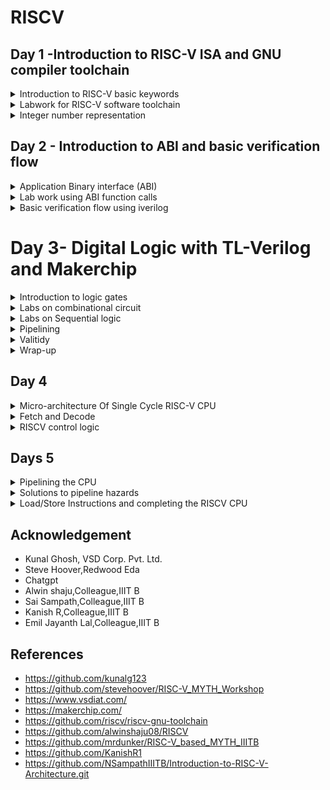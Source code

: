 # RISCV

## Day 1 -Introduction to RISC-V ISA and GNU compiler toolchain

<details>
<summary>
Introduction to RISC-V basic keywords
</summary>


**Introduction:**

The "RISC" in RISC-V stands for Reduced Instruction Set Computer.It's designed to be simple, modular, and extensible, allowing for flexibility in implementing various types of processors, from microcontrollers to high-performance CPUs.It should accommodate all implementation technologies: Field-Programmable Gate
Arrays (**FPGAs**), Application-Specific Integrated Circuits (**ASICs**), full-custom chips,
and even future device technologies.It should be safe so the base ISA cannot be changed.

Function:
  Lets say if a c program has to run on a particular hardware or an interior chip, we have to pass the code to the layout which has certain flow.Firstly the c program is compiled to Assembly language(RISCV - set of instructions consisting hexadecimal numbers).This assembly language is converted into Machine language which is binary language program.
  The interface between RISCV and hardware is Hardware Description language.RTL implements the specifications of RISC.

  The flow for the above description:

  ![Riscv4](https://github.com/IIITB-ARUL/RISCV/assets/140998631/5930956e-2820-4714-87b7-227a1c0bdd66)
![rtl sinipptet](https://github.com/IIITB-ARUL/RISCV/assets/140998631/c802a949-4b67-43b3-bd3f-7fec674410e1)


 The operating system also takes a particular application and convert it into respective assembly language and the convert it to the binary.  

The instructions in RISCV are,

  > Pseudo instructions,
  > Base integer instruction (RV64I, RV32I),
  > Multiply extension (RV64M),
  > Single and double floating point instruction (RV64F, RV64D),
  > Application binary instruction,
  > Memory allocation and stack pointer.


</details>
<details>
  <summary>
  Labwork for RISC-V software toolchain
  </summary>



**Installation of RISCV tools**

Steps to Install

```
sudo apt-get install libboost-regex-dev
```
Spike RISCV ISA Simulator

```
git clone https://github.com/riscv-software-src/riscv-isa-sim
cd riscv-isa-sim
apt-get install device-tree-compiler
mkdir build
cd build
../configure --prefix=$RISCV
make
[sudo] make install
```

RISC-V Proxy Kernel and Boot Loader

```
git clone https://github.com/riscv-software-src/riscv-pk
cd riscv-pk
mkdir build
cd build
../configure --prefix=$RISCV --host=riscv64-unknown-elf
make
sudo make install
 ```





**GNU Compiler Toolchain**


   



Lets start with compiling a c program of Summing 1 t0 n (sum1ton),

Code


```
   
#include <stdio.h>

int main () 
{
	int i,sum = 0, n = 5;
	for (i = 1; i <=n; ++i) 
 	{
		sum += i;
	}
	printf("The sum of the number from 1 to %d is %d\n", n,sum);
	return 0;
}
 ```


The command for RISCV compilation,

```
    riscv64-unknown-elf-gcc <compiler option -O1 ; -Ofast> <ABI specifier -lp64; -lp32; -ilp32> <architecture specifier -RV64 ; RV32> -o <object filename> <C      filename>
```





Here -01 gives 15 instructions set while -0fast gives us 12 instructions set.


More details on compiler options can be obtained here

To view assembly code use the below command,


```
    riscv64-unknown-elf-objdump -d <object filename>
```

To see the executed file in text file format,

 
To use SPIKE simualtor to run risc-v obj file use the below command,

```
 riscv64-unknown-elf-objdump -d <object filename> | less
```


After RISCV compilation  the assembly code is shown in below image,

![Assembly](https://github.com/IIITB-ARUL/RISCV/assets/140998631/54c061f5-ba2d-4882-906b-213cd019b05a)

**Spike simulation and debugging**

To execute the assembly code,

```
    spike pk <object filename>
```


    
To use SPIKE as debugger

```
    spike -d pk <object Filename> with degub command as until pc 0 <pc of your choice>
```


To make program counter run manually from a particular instruction 

```
 until pc 0 <address>
```
To look into the content of the register

```
reg 0 <register>
```

> press enter to run next instruction 

![spike](https://github.com/IIITB-ARUL/RISCV/assets/140998631/0d475ebe-e00c-454e-be0a-b2a3c56fa3f4)


We can clearly see the content of register is changed after the execution of the instruction associated with that register.
  
</details>




<details>
	<summary>
		Integer number representation 
	</summary>
This section suummarizes the representation of integer number in the processor.Humans understands the decimal numbers where as computers understand binary numbers.The interface between the conversion has to be addressed.By undrstanding this we come to know how the data instruction is getting arranged in the memory.

![number representation ](https://github.com/IIITB-ARUL/RISCV/assets/140998631/449e414d-39f7-4c30-817e-ad00f33a391d)



**Unsigned integer**

Unsigned integers are a type of data representation used in computer programming to store whole numbers that are non-negative (i.e., greater than or equal to zero).

The largest value you can represent with a 64-bit unsigned integer is 2^64 - 1, which is equal to 18,446,744,073,709,551,615. This is because you have 64 bits, and when all bits are set to 1, you get the maximum possible value.


**Signed integer**
A signed integer is a data type used in computer programming to represent whole numbers that can include both positive and negative values. 

Sign Bit (Most Significant Bit, MSB): The leftmost bit.

 Magnitude Bits: The remaining 63 bits (from bit 1 to bit 63)

Minimum Value: The smallest representable value is -2^63, which is -9,223,372,036,854,775,808.

Maximum Value: The largest representable value is 2^63 - 1, which is 9,223,372,036,854,775,807.

**Lab on unsigned integer**

Code

```
#include <stdio.h>
#include <math.h>
int main() {
unsigned long long int max = (unsigned long long int) (pow(2,64) -1);
printf("highest number represented by unsigned long long int is %llu\n", max);
return 0;
}

```
![unsigned](https://github.com/IIITB-ARUL/RISCV/assets/140998631/f046a7ae-cda9-400c-8a58-657686c0ca4e)


**Lab on signed integer**

Code

```
#include <stdio.h>
#include <math.h>
int main()
{
    long long int max = (long long int)(pow(2,63)-1);        
    long long int min = (long long int)(pow(2,63) * -1);     
    printf("highest number represented by long long int is %lld\n",max);
    printf("lowest number represented by long long int is %lld\n",min);
    return 0;
}
```
![signed1](https://github.com/IIITB-ARUL/RISCV/assets/140998631/2a55257d-bb89-4171-a8b2-cdd3bfb62f52)

</details>




## Day 2 - Introduction to ABI and basic verification flow

<details>
	<summary>
		Application Binary interface (ABI)
	</summary>

An Application Binary Interface (ABI) is a set of conventions and rules that dictate how different software components interact at the binary level. The ABI defines how function calls are made, how parameters are passed to functions, and how return values are retrieved. This includes aspects such as the order in which parameters are passed, the use of registers and the stack, and how the stack is managed during function calls.It defines how user-level applications interact with the operating system through system calls and other APIs.When software developers create compilers, libraries, and system software, they need to adhere to the ABI to ensure that their code can work seamlessly with other components in the system.



![ABI levels2](https://github.com/IIITB-ARUL/RISCV/assets/140998631/c8b22c54-4c2a-424b-a9ed-2aac3b5ff7fd)

**Memory allocation for double words**

**Registers**

In computer architecture and assembly language programming, registers are small, fast storage locations within the CPU (Central Processing Unit) that are used to hold data that is being actively operated on. These registers are an integral part of the processor and play a crucial role in the execution of instructions and data manipulation

Lets assume XLEN is 64 bit as we are going to with RV64 throughout this course.There are two ways to load data in the registers one is directly and the othter is loaded from the memory.Memory are byte addressable.

![memory'](https://github.com/IIITB-ARUL/RISCV/assets/140998631/ce4d1849-73b4-41ef-8e28-1eb9fc7374f2)

In the above image the least significant byte is stored at the bottom of memory and the most significant byte is stored in the top.This structure of memory addressing is known as **Little endian memory addressing system**.The RISCV architecture follows this memory addressing system.

There is another memory addressing system **Big endian** which is the reverse of little endian.


**Load,Add And Store Instructions**



Now lets explore some instructions,

```
ld x8, 16(x23)
```

here ld means **load doubleword** which loads the data from the memory **(address: 16(offest or immediate)+ x23(content of source register)** into x8 **destination register**.

The 32 bit representation of the instruction

![instruction ](https://github.com/IIITB-ARUL/RISCV/assets/140998631/f8d9812d-e34d-4531-8045-92bdd6cd03b4)



```
add x8, x24,x8
```

here **add** means addition operation of operands **x24,x8 (source registers)** and stored into destination register **x8**.

The 32 bit representation of the instruction

![add](https://github.com/IIITB-ARUL/RISCV/assets/140998631/2db55c90-c9c4-4fea-a055-fbf660e61fdd)


```
sd x8, 8(x23)
```
here sd means **store doubleword** which stores back the **content of register x8**  into memory **(address: 8(offest or immediate)+ x23(content of source register)**

The 32 bit representation of the instruction


![sd](https://github.com/IIITB-ARUL/RISCV/assets/140998631/2e37b991-691a-452f-9793-fdcf4ad28322)





 Now these instructions operate on the integers so these are called **Base Integer Instructions-RV64I**.There are totally 47 base integer instructions out which we have seen only three.

 This RV64I is divided into three types:

 **I-type**: Instructions operate on destination registers and immediate.

 **R-type**: Instructions operate only on registers.
 
 **S-type**: Instructions operatae on immediate and source registers.

 

You can see from these images that 5 bits are used to represent registers.Because RISCV has only 32 registers(x0 to x31).Application Binary interface (ABI) system calls through these registers by some internal names assigned by RISCV which are listed below

![32reg](https://github.com/IIITB-ARUL/RISCV/assets/140998631/f80f3dcb-75d0-431a-a495-9c9c4463b6c9)


</details>
<details>
	<summary>
	 Lab work using ABI function calls
	</summary>


 In this lab we are going to modify the c prgram and make function call through c program to; assembly language program.i.e.,arguments are passed through registers and after execution the return value is retrieved through registers.


Lets take a simple Assembly language program of consecutive sum of 1 to 9 by using C function call,
 

 The **Algorithm** for the same is shown below

![algo](https://github.com/IIITB-ARUL/RISCV/assets/140998631/7c92cb78-c39e-4c9c-a225-cb93f55881d1)

C Code

```
#include <stdio.h>
extern int load(int x,int y);
int main()
 {
 	int result = 0;
	int count =9;
 	result = load(0x0,count+1);
 	printf("Sum of numbers from 1 to %d is %d\n",count,result);
 }
```
Assembly language Code 

```
.section .text
.global load
.type load, @function

load: 
     add   a4,a0,zero    //initialize sum register a4 with 0x0
     add   a2,a0,a1      //store count of 10 in reg a. reg a1 is loaded with 0xa(decimal 10) from main
     add   a3,a0,zero    //initialize intermediate sum reg a3 by 0x0

loop:
 add   a4,a3,a4     // Incremental addition
     addi  a3,a3,1      // Increment intermediate register by 1
     blt   a3,a2,loop   // If a3 is less than a2,branch to label <loop> 
     add   a0,a4,zero   // store final result to reg a0 so that it can be read by main pgm
     ret
```
The steps to simulate the above written code,


```
riscv64-unknown-elf-gcc -Ofast -mabi=lp64 -march=rv64i -o custom1_to9.o custom1_to_9.c load.S
spike pk custom1_to9.o
riscv64-unknown-elf-objdump -d custom1_to9.o | less
```
![compilation1](https://github.com/IIITB-ARUL/RISCV/assets/140998631/60b58aef-e9c1-4008-a5a4-3871b7823521)
![spike1to9](https://github.com/IIITB-ARUL/RISCV/assets/140998631/372c9fd2-2728-4a36-91e8-10dc4cd40d93)


 
</details>




<details>
	<summary>
		Basic verification flow using iverilog
	</summary>

**Lab To Run C-Program On RISC-V CPU**

![labtorun con riscv](https://github.com/IIITB-ARUL/RISCV/assets/140998631/51a1a542-98eb-49c8-8f62-eed00176b8b6)

 Demo lab for the above shown flow,

```
cd ~/riscv_workshop_collaterals/labs/
chmod 777 rv32im.sh # this command gives the permission 
./rv32im.sh
```

The rv32im.sh is the shell script which runs the following command to convert the c program into hex file bitstream and simulate and load the hex file into picorv.32 using iverilog

![rvsim](https://github.com/IIITB-ARUL/RISCV/assets/140998631/0aa4ab39-29b8-4413-a39d-c2806f7e8fb3)

After running the shell script,

![op](https://github.com/IIITB-ARUL/RISCV/assets/140998631/f5ce1eee-f460-4040-a929-dbeb053d478c)


firmware.hex:

![hex](https://github.com/IIITB-ARUL/RISCV/assets/140998631/f2ca3205-66fb-4d62-8978-e4fe65928c0e)

firmware32.hex:

![32hex](https://github.com/IIITB-ARUL/RISCV/assets/140998631/d83ff03a-2bde-4402-bd7e-01b123d4ed60)

</details>

# Day 3- Digital Logic with TL-Verilog and Makerchip

<details>
	<summary>
		Introduction to logic gates
	</summary>

Logic gates are fundamental building blocks in digital circuitry and electronics. They are used to perform logical operations on input signals, which are typically binary (0 or 1). Logic gates are combined to create more complex circuits and systems, ultimately enabling the creation of digital devices like computers, smartphones, and other electronic device.

![logicgate](https://github.com/IIITB-ARUL/RISCV/assets/140998631/7a97a6c1-0b37-4894-8d45-88b7469597cd)

Here **NAND** and **NOR** are universal logic gates.Using these gates any kind of logic can be realized.

 
</details>

<details>
	<summary>
		Labs on combinational circuit
	</summary>


**Makerchip**

Makerchip" refers to an online Integrated Development Environment (IDE) that enables users to design, simulate, and verify digital circuits and systems.
The IDE allows users to simulate their designs, providing a way to test and debug their circuits before implementation.Users can visualize the behavior of their designs using waveform viewers, which display the changing signal values over time.
Makerchip  can be used for educational purposes to teach digital logic design and related concepts.

**Combinational circutis**

A combinational circuit is an electronic circuit that performs a specific logical operation based on its input values. It produces output(s) solely dependent on the current input values, without any memory or feedback. In other words, the output is a direct function of the input, and there is no internal state or memory elements like flip-flops.

**Inverter**

![Inverter](https://github.com/IIITB-ARUL/RISCV/assets/140998631/157d3697-1638-4fa2-8bac-fbc564bf5df4)

**Exor**

![EXOR](https://github.com/IIITB-ARUL/RISCV/assets/140998631/e0e7c859-0cc1-43e3-ace5-7d7e61e4b6bf)

**And**

![And](https://github.com/IIITB-ARUL/RISCV/assets/140998631/f59ff6e7-8a1b-49e6-a476-541b38e3dca6)

**2:1 Mux**

![mux](https://github.com/IIITB-ARUL/RISCV/assets/140998631/9fb25b5b-c6d4-47a3-8fdc-0d2bf581b732)

**Vectors**

![muxvectors](https://github.com/IIITB-ARUL/RISCV/assets/140998631/fe5edc03-700d-485f-a692-93704c6cd8c5)



**Calculator**


![calc1](https://github.com/IIITB-ARUL/RISCV/assets/140998631/8db11946-ddf3-44f7-846a-3721c6441e7d)



TL verilog code for the above shown calculator

```
   
$val1[31:0] = $rand1[3:0];
$val2[31:0] = $rand2[3:0];
   
$sum[31:0] = $val1 + $val2;
$diff[31:0] = $val1 - $val2;
$prod[31:0] = $val1 * $val2;
$quot[31:0] = $val1 / $val2;
   
$out[31:0] = $op[0] ? ( $op[1] ? $quot : $diff ) : ( $op[1] ? $prod : $sum ); 
```
![calc2](https://github.com/IIITB-ARUL/RISCV/assets/140998631/8d09b701-9e72-43c4-9c30-757aa404ef96)

</details>


<details>
	<summary>
		Labs on Sequential logic
	</summary>


A sequential circuit is an electronic circuit that uses memory elements to store information, allowing it to have an internal state and exhibit behavior that depends not only on the current inputs but also on the previous inputs and internal state. Unlike combinational circuits, which produce outputs based only on current inputs, sequential circuits have feedback loops and can maintain state over time.

![sequentialckt](https://github.com/IIITB-ARUL/RISCV/assets/140998631/02f2f1ba-06a2-496a-9d7d-b69833198d0f)


**Example - Fibonacci series**

Fibonacci series is a number is the sum of its previous two numbers, ie. 1,1,2,3,5,8,13,

 ![fibonacci 1](https://github.com/IIITB-ARUL/RISCV/assets/140998631/92a0a78d-bb24-45df-b159-013a008368df)


**Free running counter**


![counter1](https://github.com/IIITB-ARUL/RISCV/assets/140998631/a0a85087-f06a-4048-ac01-c31dfc2f1205)

The above chip is implemented using  makerchip.

![counter2](https://github.com/IIITB-ARUL/RISCV/assets/140998631/083f839c-167b-4635-bfce-1e2c6f8ad7c5)



**Sequential calculator**

![sequentialcounter](https://github.com/IIITB-ARUL/RISCV/assets/140998631/4e314cee-0dc5-40b7-858d-426a84336c52)


The above circuit is implemented in the Makerchip.

TL verilog code 

```
   $reset = *reset;

   $val1[31:0] = >>1$out[31:0];
   $val2[31:0] = $rand2[3:0];
   
   $sum[31:0] = $val1 + $val2;
   $diff[31:0] = $val1 - $val2;
   $prod[31:0] = $val1 * $val2;
   $quot[31:0] = $val1 / $val2;
   
   $out[31:0] = $reset ? 0 : ($op[0] ? ( $op[1] ? $quot : $diff ) : ( $op[1] ? $prod : $sum ));
   
```


 ![sequentialcalc](https://github.com/IIITB-ARUL/RISCV/assets/140998631/33d1e5e0-7dc7-4414-a899-fa80f2e176b1)


</details>


<details>
	<summary>
		Pipelining
	</summary>

Pipelining is a technique used in computer architecture to improve the overall throughput and efficiency of instruction processing. It involves breaking down the execution of instructions into a series of stages, where each stage performs a specific operation on an instruction. By overlapping the execution of multiple instructions in different stages, pipelining can increase the overall instruction throughput and reduce the time it takes to complete a sequence of instructions.

The stages in a typical instruction pipeline might include:

1.Instruction Fetch (IF): Fetches the instruction from memory.
    
2.Instruction Decode (ID): Decodes the fetched instruction to determine the necessary operations.
    
3.Execute (EX): Performs the actual computation or operation specified by the instruction.
    
4.Memory Access (MEM): If needed, accesses memory to read or write data.
    
5.Write Back (WB): Writes the results of the execution back to registers.


![pipe1](https://github.com/IIITB-ARUL/RISCV/assets/140998631/be0ed871-af45-4989-9f6d-945b950dfa16)


![pipe2](https://github.com/IIITB-ARUL/RISCV/assets/140998631/0fa9f70e-c94b-4a8a-88b6-afb67ca21831)




![pipe4](https://github.com/IIITB-ARUL/RISCV/assets/140998631/39b5dcbe-a9be-498a-87c0-289d42f7fa9c)


The stage of operation of the function can be modified without impacting the behaviour of that function.Only the timing in  the implementation may vary but it helps us to get a high throughput.



![pipe5](https://github.com/IIITB-ARUL/RISCV/assets/140998631/5cd79ce2-9e15-4931-913c-1f7347ef95cb)

We can clearly see from the above image that **TL verilog** prominently helps us in code reduction.


 **Pipelined Pythogorean implementaion**


![pipelined2](https://github.com/IIITB-ARUL/RISCV/assets/140998631/8f496b36-0f2f-407f-8145-9c7100f0db8e)



![identifiers](https://github.com/IIITB-ARUL/RISCV/assets/140998631/e94c4aac-f03c-4edb-b2a2-fd797c8b4aa6)


**Fibonacci series in pipeline**

![fibopipe](https://github.com/IIITB-ARUL/RISCV/assets/140998631/92b70257-5999-45ca-84b8-1a9b5f2e82bf)

Makerchip implementation of the same

![makerchipfibo](https://github.com/IIITB-ARUL/RISCV/assets/140998631/071a59d9-dee2-4ce3-8033-68fb67d55a3c)



**Implementation of given pipelined structure**

![givenpippe](https://github.com/IIITB-ARUL/RISCV/assets/140998631/8fc74590-c73f-4bde-9b79-a9085cb2f26c)

**Lab 1 : Calculator**

![lab1calc](https://github.com/IIITB-ARUL/RISCV/assets/140998631/d3984008-a95b-43d3-aada-86d5d30842a4)

Implementation in makerchip

TL verilog code

```
@1
         $reset = *reset;
         $val1[31:0] = >>1$out[31:0];
         $val2[31:0] = $rand2[3:0];
         $sum[31:0] = $val1 + $val2;
         $diff[31:0] = $val1 - $val2;
         $prod[31:0] = $val1 * $val2;
         $quot[31:0] = $val1 / $val2;
         $out[31:0] = $reset ? 0 : ($op[0] ? ( $op[1] ? $quot : $diff ) : ( $op[1] ? $prod : $sum ));
         
         $count[31:0] =$reset ? 0 : (>>1$count + 1);
```

![lab1calc](https://github.com/IIITB-ARUL/RISCV/assets/140998631/a6c66f6a-5569-404c-b992-249cbe019e8d)


**Lab 2 : 2 Stage Calculator**

 ![lab2calc](https://github.com/IIITB-ARUL/RISCV/assets/140998631/a08b6ab9-e047-4905-af6b-dd1f02f73234)

 Implementation in makerchip

TL verilog code

```
|calc
      @1
         $reset = *reset;
         $val1[31:0] = >>1$out[3:0];
         $val2[31:0] = $rand2[3:0];
         $sum[31:0] = $val1 + $val2;
         $diff[31:0] = $val1 - $val2;
         $prod[31:0] = $val1 * $val2;
         $quot[31:0] = $val1 / $val2;
         $valid[31:0] = $reset ? 0 : (>>1$valid + 1);
         
      @2
         $out[31:0] = ($reset | ~($valid)) ? 0 : ($op[0] ? ( $op[1] ? $quot : $diff ) : ( $op[1] ? $prod : $sum ));
         
```

 ![lab2calc](https://github.com/IIITB-ARUL/RISCV/assets/140998631/7bd47505-41c5-4094-8ec8-741aa19da9de)




</details>

<details>
	<summary>
		Valitidy
	</summary>


  In Transaction-Level Verilog (TL-Verilog), which is an extension of the Verilog hardware description language (HDL), "validity" refers to the concept of indicating whether a piece of data is valid or not. TL-Verilog is designed to facilitate high-level modeling and rapid design entry, particularly for transaction-level modeling.

  ![validity](https://github.com/IIITB-ARUL/RISCV/assets/140998631/dcc2e5b4-0d65-4f02-a7cc-6723d9ad36e8)





**Clock gating**

Clock gating is a power-saving technique used in digital circuit design to reduce dynamic power consumption by selectively controlling the clock signal to specific circuit elements or modules. The primary goal of clock gating is to save power by stopping the clock signal from reaching parts of the circuit that are not currently active or performing useful computation

The basic idea behind clock gating is to insert logic gates (typically AND or OR gates) between the clock source and the destination registers or logic elements. These gates act as switches that allow the clock signal to pass through only when a certain condition is met. If the condition is not satisfied, the clock signal is effectively "gated" or blocked from reaching the destination, preventing unnecessary clock cycles and power consumption.


  However, clock gating isn't always straightforward. If implemented incorrectly, it can introduce additional delay into the circuit, impacting performance. Additionally, managing clock domains and ensuring proper synchronization between clock-gated and non-clock-gated regions can be complex.


 ![validity2](https://github.com/IIITB-ARUL/RISCV/assets/140998631/de436a30-cd38-4dc3-8b98-ad59a227a1e2)





  **Lab Distance calculator**


TL veriog code


  ```
    |calc
      @1
         $reset = *reset;
      ?$valid
         @1
            $aa_sq[31:0] = $aa[3:0] * $aa;
            $bb_sq[31:0] = $bb[3:0] * $bb;
         @2
            $cc_sq[31:0] = $aa_sq + $bb_sq;
         @3
            $out[31:0] = sqrt($cc_sq);
       @4
          $tot_dist[31:0] = $reset ? '0 : ($valid ? (>>1$tot_dist + $out) : $RETAIN);

```

![distance](https://github.com/IIITB-ARUL/RISCV/assets/140998631/3bfe12e6-2166-41fa-a623-825fb842a017)




**Lab 2Cycle calculator**

![2cyle](https://github.com/IIITB-ARUL/RISCV/assets/140998631/30d3c537-4bdd-4a9e-a617-f1e2a1b03207)

![2cycle1](https://github.com/IIITB-ARUL/RISCV/assets/140998631/ab9fd170-1d8f-4b3c-87bb-96be45a6b349)




**Lab Calculator with Single value memory**


![singlevaluememory](https://github.com/IIITB-ARUL/RISCV/assets/140998631/77f6e3b2-e8bb-4719-b3d4-62a7a9970118)




TL verilog code

```
   |calc
      @0
         $reset = *reset;
         
      @1
         $val1 [31:0] = >>2$out;
         $val2 [31:0] = $rand2[3:0];
         
         $valid = $reset ? 1'b0 : >>1$valid + 1'b1 ;
         $valid_or_reset = $valid || $reset;
         
      ?$vaild_or_reset
         @1   
            $sum [31:0] = $val1 + $val2;
            $diff[31:0] = $val1 - $val2;
            $prod[31:0] = $val1 * $val2;
            $div[31:0] = $val1 / $val2;
            
         @2   
            $mem[31:0] = $reset ? 32`b0 :
                         ($op[2:0] == 3'b101) ? $val1 : >>2$mem ;
            
            $out [31:0] = $reset ? 32'b0 :
                          ($op[2:0] == 3'b000) ? $sum :
                          ($op[2:0] == 3'b001) ? $diff :
                          ($op[2:0] == 3'b010) ? $prod :
                          ($op[2:0] == 3'b011) ? $quot :
                          ($op[2:0] == 3'b100) ? >>2$mem : >>2$out ;

```



![value memory](https://github.com/IIITB-ARUL/RISCV/assets/140998631/02d2b986-3d1d-475f-a9b9-b4fd993049e4)

</details>


<details>
	<summary>
		Wrap-up
	</summary>


 **Convay's Game of life**

![Convays game](https://github.com/IIITB-ARUL/RISCV/assets/140998631/5a6e74de-5fc4-4585-8dc6-b73dd5c7ff96)


 **Pythagorean theorem**

 ![Pythagoreantheorem](https://github.com/IIITB-ARUL/RISCV/assets/140998631/a5bda9bd-8084-4def-96d1-8d439c4811c0)

![Pythagoreantheorem1](https://github.com/IIITB-ARUL/RISCV/assets/140998631/0349b36f-272c-46f1-a032-229d06f8bac1)

 

</details>

## Day 4


<details> <summary>
	Micro-architecture Of Single Cycle RISC-V CPU
</summary>



![0](https://github.com/IIITB-ARUL/RISCV/assets/140998631/d95ecb61-134b-4a7b-a5f1-a5a12c7db179)



**1.Program Counter (PC):**

The Program Counter is a special register that keeps track of the memory address of the next instruction to be executed. During normal operation, it is automatically incremented after each instruction fetch, pointing to the address of the next instruction in memory.

**2.Imem-Rd (Instruction Memory Read):** 

This block is responsible for fetching instructions from memory (typically from RAM or cache) based on the address provided by the Program Counter.The fetched instruction is sent to the Instruction Decoder for further processing.

**3.Instruction Decoder:**

The Instruction Decoder is responsible for interpreting the fetched instruction. It determines the operation to be performed, the operands involved, and the control signals required for subsequent stages.It decodes the instruction opcode and generates control signals to control other components of the processor accordingly.

**4.Register File Read:**

In most microprocessors, a Register File is used to store a set of general-purpose registers. The Register File Read stage retrieves the values from registers specified by the source operand fields in the instruction. These values are typically sent to the ALU for computation or used in other operations.

**5.Arithmetic Logic Unit (ALU):**

The Arithmetic Logic Unit is the component responsible for performing arithmetic and logical operations on data. It takes input from the Register File Read stage and performs operations such as addition, subtraction, multiplication, division, bitwise AND/OR/XOR, and more, depending on the instruction.

**6.Register File Write:**

After the ALU or other processing stages have computed a result, the Register File Write stage writes the result back to a destination register specified by the instruction.This stage updates the register values, making the results available for future instructions or for reading by the CPU.

**7.Branch:**

The Branch unit handles conditional branching operations in the processor, including conditional jumps (branches) based on the evaluation of certain conditions.It calculates the target address for a branch instruction and determines whether the branch should be taken or not, typically based on the result of a comparison operation.

</details>

<details>
	<summary>
		Fetch and Decode
	</summary>


**Program counter**


The program counter (PC) is a fundamental component of a computer's central processing unit (CPU) that keeps track of the address of the next instruction to be fetched and executed. The PC logic manages the updating of the program counter as instructions are fetched and executed in a program.

![PC2](https://github.com/IIITB-ARUL/RISCV/assets/140998631/edba7904-ccce-4e20-8022-9682d724f940)


**Fetch**

Pipeline structure of Fetch

![fetch1](https://github.com/IIITB-ARUL/RISCV/assets/140998631/4f39bf34-bdde-4ab6-b844-e301a40907d9)

This implementation has some errors so we go for the below logic


![fetch2](https://github.com/IIITB-ARUL/RISCV/assets/140998631/9f08eb29-7239-4fb6-bcf8-c6a682a8e3db)


Implementation of fetch on the makerchip



![fetch3](https://github.com/IIITB-ARUL/RISCV/assets/140998631/3f185861-0944-496f-a8a2-4afc08202982)



**Decode**

Pipelined structure of decode

![decode](https://github.com/IIITB-ARUL/RISCV/assets/140998631/713e5f6c-1e95-4501-aa1e-1e1faa052224)



![Instruction-2](https://github.com/IIITB-ARUL/RISCV/assets/140998631/88c10a5a-203c-4f0b-a635-e822300c6783)




**Instruction Immediate decode**


<img width="1055" alt="Instructiondecode" src="https://github.com/IIITB-ARUL/RISCV/assets/140998631/1173c6e6-9b3f-4100-a21b-806d64f31549">


![instructionimm-1](https://github.com/IIITB-ARUL/RISCV/assets/140998631/96bcc329-2f18-47ca-a8db-d1c175c29f3a)



**Instruction decode**


<img width="1156" alt="Instructiondecodenew" src="https://github.com/IIITB-ARUL/RISCV/assets/140998631/efb156c5-47bf-49db-bba7-46ef583d3222">


![Instructiondecodenew-1](https://github.com/IIITB-ARUL/RISCV/assets/140998631/a09b3ac6-9d00-4f16-9162-55144630a131)


**Instruction field decode**




<img width="1240" alt="Instruction-field" src="https://github.com/IIITB-ARUL/RISCV/assets/140998631/92f2293c-8c3b-4da6-9e06-6fcec2779cae">

Implementation on makerchip

![Instruction-field01](https://github.com/IIITB-ARUL/RISCV/assets/140998631/0f58a327-26f3-4334-9c2c-c5e67310bb0b)


![Instruction-field2](https://github.com/IIITB-ARUL/RISCV/assets/140998631/5c5895e4-f6f5-4457-a4d2-d967744b9a6f)


**Individual Instruction decode**

![instructionind1](https://github.com/IIITB-ARUL/RISCV/assets/140998631/b1ed852d-517b-4706-b248-f28600bf829b)

Implementation on makerchip

![instructionind2](https://github.com/IIITB-ARUL/RISCV/assets/140998631/91f108e6-3cfe-43f4-bfb1-63da0ef72c72)

</details>

<details>
	<summary>
		RISCV control logic
	</summary>



 **Lab Register file read**


![Registerfile](https://github.com/IIITB-ARUL/RISCV/assets/140998631/e17d7b9d-3f1f-4f19-bda4-a6822c0f1fdb)
![Registerfile01](https://github.com/IIITB-ARUL/RISCV/assets/140998631/7e159518-27f3-4052-b8e4-6d59f830cf1a)
![Registerfile2](https://github.com/IIITB-ARUL/RISCV/assets/140998631/d29ec90f-6e04-4e8e-99a4-a7ef30c83a9c)



 **Lab ALU**


![ALU01](https://github.com/IIITB-ARUL/RISCV/assets/140998631/c1a2c724-dbe3-4ca1-99e0-d75240558515)

![ALU2](https://github.com/IIITB-ARUL/RISCV/assets/140998631/c7f0c060-7c90-41dc-8b53-3e5648a109ba)


 **Lab Register file write**

![Registerfilewrite](https://github.com/IIITB-ARUL/RISCV/assets/140998631/9f750f3a-2f9f-4f4b-bce0-89ff5d7c9613)

![Registerfilewrite1](https://github.com/IIITB-ARUL/RISCV/assets/140998631/02dab6e9-eda4-4a5e-9d7c-2fd989cf230b)


**Arrays**


![Arrays](https://github.com/IIITB-ARUL/RISCV/assets/140998631/d2d82f04-f9d7-4233-a5d0-1ce651c8a52e)

![Arrays01](https://github.com/IIITB-ARUL/RISCV/assets/140998631/44534b20-eb25-401d-82c8-031b6ab35cc3)


 **Lab Branches**


![branches01](https://github.com/IIITB-ARUL/RISCV/assets/140998631/cfd9c5b5-5417-429b-bb4c-42038724327e)




 1.BEQ (Branch if Equal): The BEQ instruction compares two registers and branches to the target address if they are equal. It checks if the contents of two specified registers are the same, and if they are, the program counter is updated to the target address.

2.BNE (Branch if Not Equal): The BNE instruction also compares two registers but branches to the target address if they are not equal. If the contents of the two registers are different, the program counter is updated to the target address.

3.BLT (Branch if Less Than): The BLT instruction compares two signed integer values in registers and branches to the target address if the first value is less than the second value. It checks the signed comparison between two registers and jumps if the first register's value is less than the second's.

4.BGE (Branch if Greater Than or Equal): The BGE instruction compares two signed integer values in registers and branches to the target address if the first value is greater than or equal to the second value. It checks the signed comparison and jumps if the first register's value is greater than or equal to the second's.

5.BLTU (Branch if Less Than, Unsigned): The BLTU instruction compares two unsigned integer values in registers and branches to the target address if the first value is less than the second value. It performs an unsigned comparison and jumps if the first register's value is less than the second's.

6.BGEU (Branch if Greater Than or Equal, Unsigned): The BGEU instruction compares two unsigned integer values in registers and branches to the target address if the first value is greater than or equal to the second value. It performs an unsigned comparison and jumps if the first register's value is greater than or equal to the second's.

 TL verilog code

 ```
\m4_TLV_version 1d: tl-x.org
\SV
   // This code can be found in: https://github.com/stevehoover/RISC-V_MYTH_Workshop
   
   m4_include_lib(['https://raw.githubusercontent.com/BalaDhinesh/RISC-V_MYTH_Workshop/master/tlv_lib/risc-v_shell_lib.tlv'])

\SV
   m4_makerchip_module   // (Expanded in Nav-TLV pane.)
\TLV

   // /====================\
   // | Sum 1 to 9 Program |
   // \====================/
   //
   // Program for MYTH Workshop to test RV32I
   // Add 1,2,3,...,9 (in that order).
   //
   // Regs:
   //  r10 (a0): In: 0, Out: final sum
   //  r12 (a2): 10
   //  r13 (a3): 1..10
   //  r14 (a4): Sum
   // 
   // External to function:
   m4_asm(ADD, r10, r0, r0)             // Initialize r10 (a0) to 0.
   // Function:
   m4_asm(ADD, r14, r10, r0)            // Initialize sum register a4 with 0x0
   m4_asm(ADDI, r12, r10, 1010)         // Store count of 10 in register a2.
   m4_asm(ADD, r13, r10, r0)            // Initialize intermediate sum register a3 with 0
   // Loop:
   m4_asm(ADD, r14, r13, r14)           // Incremental addition
   m4_asm(ADDI, r13, r13, 1)            // Increment intermediate register by 1
   m4_asm(BLT, r13, r12, 1111111111000) // If a3 is less than a2, branch to label named <loop>
   m4_asm(ADD, r10, r14, r0)            // Store final result to register a0 so that it can be read by main program
   
   // Optional:
   // m4_asm(JAL, r7, 00000000000000000000) // Done. Jump to itself (infinite loop). (Up to 20-bit signed immediate plus implicit 0 bit (unlike JALR) provides byte address; last immediate bit should also be 0)
   m4_define_hier(['M4_IMEM'], M4_NUM_INSTRS)

   |cpu
      @0
         $reset = *reset;



      // YOUR CODE HERE
      // ...
      @0
         $pc[31:0] = >>1$reset ? 32'd0 : (>>1$taken_branch ? >>1$br_tgt_pc :  (>>1$pc+32'd4));
      @1
         //Instruction Fetch
         $imem_rd_en = !$reset;
         $imem_rd_addr[M4_IMEM_INDEX_CNT-1:0] = $pc[M4_IMEM_INDEX_CNT+1:2];
         $instr[31:0] = $imem_rd_data[31:0];
      ?$imem_rd_en
         @1
            $imem_rd_data[31:0] = /imem[$imem_rd_addr]$instr;
      @1
         //Instruction Decode
         $is_i_instr = $instr[6:2] ==? 5'b0000x ||
                       $instr[6:2] ==? 5'b001x0 ||
                       $instr[6:2] ==? 5'b11001 ||
                       $instr[6:2] ==? 5'b11100;
         
         $is_u_instr = $instr[6:2] ==? 5'b0x101;
         
         $is_r_instr = $instr[6:2] ==? 5'b01011 ||
                       $instr[6:2] ==? 5'b011x0 ||
                       $instr[6:2] ==? 5'b10100;
         
         $is_b_instr = $instr[6:2] ==? 5'b11000;
         
         $is_j_instr = $instr[6:2] ==? 5'b11011;
         
         $is_s_instr = $instr[6:2] ==? 5'b0100x;
         
         $imm[31:0] = $is_i_instr ? {{21{$instr[31]}}, $instr[30:20]} :
                      $is_s_instr ? {{21{$instr[31]}}, $instr[30:25], $instr[11:7]} :
                      $is_b_instr ? {{20{$instr[31]}}, $instr[7], $instr[30:25], $instr[11:8], 1'b0} :
                      $is_u_instr ? {$instr[31:12], 12'b0} :
                      $is_j_instr ? {{12{$instr[31]}}, $instr[19:12], $instr[20], $instr[30:21], 1'b0} :
                                    32'b0;
         $opcode[6:0] = $instr[6:0];
         
         $rs2_valid = $is_r_instr || $is_s_instr || $is_b_instr;
         ?$rs2_valid
            $rs2[4:0] = $instr[24:20];
            
         $rs1_valid = $is_r_instr || $is_i_instr || $is_s_instr || $is_b_instr;
         ?$rs1_valid
            $rs1[4:0] = $instr[19:15];
         
         $funct3_valid = $is_r_instr || $is_i_instr || $is_s_instr || $is_b_instr;
         ?$funct3_valid
            $funct3[2:0] = $instr[14:12];
            
         $funct7_valid = $is_r_instr ;
         ?$funct7_valid
            $funct7[6:0] = $instr[31:25];
            
         $rd_valid = $is_r_instr || $is_i_instr || $is_u_instr || $is_j_instr;
         ?$rd_valid 
            $rd[4:0] = $instr[11:7]; //rd - Destination Register
            
         $dec_bits [10:0] = {$funct7[5], $funct3, $opcode};
         $is_beq = $dec_bits ==? 11'bx_000_1100011;
         $is_bne = $dec_bits ==? 11'bx_001_1100011;
         $is_blt = $dec_bits ==? 11'bx_100_1100011;
         $is_bge = $dec_bits ==? 11'bx_101_1100011;
         $is_bltu = $dec_bits ==? 11'bx_110_1100011;
         $is_bgeu = $dec_bits ==? 11'bx_111_1100011;
         $is_addi = $dec_bits ==? 11'bx_000_0010011;
         $is_add = $dec_bits ==? 11'b0_000_0110011;
         
      @1
         //Register File Read
         $rf_wr_en = 1'b0;
         $rf_wr_index[4:0] = 5'b0;
         $rf_wr_data[31:0] = 32'b0;
         
         $rf_rd_en1 = $rs1_valid;
         $rf_rd_index1[4:0] = $rs1;
         
         $rf_rd_en2 = $rs2_valid;
         $rf_rd_index2[4:0] = $rs2;
         
         $src1_value[31:0] = $rf_rd_data1;
         $src2_value[31:0] = $rf_rd_data2;
         
      @1
         //ALU
         $result[31:0] = $is_addi ? $src1_value + $imm :
                         $is_add ? $src1_value + $src2_value :
                         32'bx ;
      @1
         //Register File Write
         $rf_wr_en = $rd_valid && $rd != 5'b0;
         $rf_wr_index[4:0] = $rd;
         $rf_wr_data[31:0] = $result;
         
      @1
         //Branch Instructions
         $taken_branch = $is_beq ? ($src1_value == $src2_value):
                         $is_bne ? ($src1_value != $src2_value):
                         $is_blt ? (($src1_value < $src2_value) ^ ($src1_value[31] != $src2_value[31])):
                         $is_bge ? (($src1_value >= $src2_value) ^ ($src1_value[31] != $src2_value[31])):
                         $is_bltu ? ($src1_value < $src2_value):
                         $is_bgeu ? ($src1_value >= $src2_value):
                                    1'b0;
         `BOGUS_USE($taken_branch)
         $br_tgt_pc[31:0] = $pc + $imm;
      // Note: Because of the magic we are using for visualisation, if visualisation is enabled below,
      //       be sure to avoid having unassigned signals (which you might be using for random inputs)
      //       other than those specifically expected in the labs. You'll get strange errors for these.

   
   // Assert these to end simulation (before Makerchip cycle limit).
   *passed = *cyc_cnt > 40;
   *failed = 1'b0;
   
   // Macro instantiations for:
   //  o instruction memory
   //  o register file
   //  o data memory
   //  o CPU visualization
   |cpu
      m4+imem(@1)    // Args: (read stage)
      m4+rf(@1, @1)  // Args: (read stage, write stage) - if equal, no register bypass is required
      //m4+dmem(@4)    // Args: (read/write stage)
      //m4+myth_fpga(@0)  // Uncomment to run on fpga

   m4+cpu_viz(@4)    // For visualisation, argument should be at least equal to the last stage of CPU logic. @4 would work for all labs.
\SV
   endmodule
```

![branches2](https://github.com/IIITB-ARUL/RISCV/assets/140998631/4b105585-dbdc-4e5a-aa22-d96bd5a90f79)




**Testbench**

A testbench in Verilog is a simulation environment that is created to verify the correctness and functionality of a digital design (usually described in another Verilog module).


![Testbench](https://github.com/IIITB-ARUL/RISCV/assets/140998631/97be42fb-cc36-4974-be4b-dc0a96786447)

</details>




## Days 5

<details>
	<summary>
		Pipelining the CPU
	</summary>

 **Hazards**

Data Hazards: 
    
 These occur when an instruction depends on the result of a previous instruction that hasn't completed yet. For example, if one instruction writes to a register and the next instruction reads from it, the second instruction has to wait for the first one to complete.

Control Hazards: 
    
These happen when the flow of execution changes due to branches or jumps. If the pipeline has already fetched subsequent instructions based on a branch that takes a different path, those fetched instructions may need to be discarded, leading to inefficiencies.

Structural Hazards: 
    
These occur when multiple instructions require the same hardware resource at the same time. For instance, if two instructions want to access memory simultaneously, there might be a conflict.

Pipeline Stall: 
    
When a hazard is detected, the pipeline might need to stall (pause) until the hazard is resolved. Stalls reduce the performance gain from pipelining.

**Water flow logic diagram**

 ![watter flow logic](https://github.com/IIITB-ARUL/RISCV/assets/140998631/42f0ad85-cdca-42b6-b702-c9ced55aa0a5)


 **RISCV Waterfall Diagram**
![watter flow logic1](https://github.com/IIITB-ARUL/RISCV/assets/140998631/04f5491e-4ebb-4cc9-89ba-88b618fb2691)
![watter flow logic2](https://github.com/IIITB-ARUL/RISCV/assets/140998631/72f25585-61f9-478f-8c04-482b27f994be)
![watter flow logic3](https://github.com/IIITB-ARUL/RISCV/assets/140998631/bc2fe0c6-c2fa-4607-991f-3f1dbf3036bb)


**Lab Cycle RISCV**


![51](https://github.com/IIITB-ARUL/RISCV/assets/140998631/3a898617-7217-4d8b-a859-4b0467f1237c)
![52](https://github.com/IIITB-ARUL/RISCV/assets/140998631/693d0903-bffc-4677-b65c-e1f3c97911e2)
![53](https://github.com/IIITB-ARUL/RISCV/assets/140998631/79c80d92-a4fd-498f-82e4-52b3c119efe3)

 
</details>


 <details>
	 <summary>
		 Solutions to pipeline hazards
	 </summary>
 


**Branches to correct the branch target path**

![branchtocorrect](https://github.com/IIITB-ARUL/RISCV/assets/140998631/c0c0104b-f618-4735-ac73-d80a9e2c6766)



**Complete ALU**

TL Verilog

```
//ALU
         $result[31:0] = $is_addi  ? $src1_value +  $imm :
                         $is_add   ? $src1_value +  $src2_value :
                         $is_andi  ? $src1_value &  $imm :
                         $is_ori   ? $src1_value |  $imm :
                         $is_xori  ? $src1_value ^  $imm :
                         $is_slli  ? $src1_value << $imm[5:0]:
                         $is_srli  ? $src1_value >> $imm[5:0]:
                         $is_and   ? $src1_value &  $src2_value:
                         $is_or    ? $src1_value |  $src2_value:
                         $is_xor   ? $src1_value ^  $src2_value:
                         $is_sub   ? $src1_value -  $src2_value:
                         $is_sll   ? $src1_value << $src2_value:
                         $is_srl   ? $src1_value >> $src2_value:
                         $is_sltu  ? $sltu_rslt[31:0]:
                         $is_sltiu ? $sltiu_rslt[31:0]:
                         $is_lui   ? {$imm[31:12], 12'b0}:
                         $is_auipc ? $pc + $imm:
                         $is_jal   ? $pc + 4:
                         $is_jalr  ? $pc + 4:
                         $is_srai  ? ({ {32{$src1_value[31]}} , $src1_value} >> $imm[4:0]) :
                         $is_slt   ? (($src1_value[31] == $src2_value[31]) ? $sltu_rslt : {31'b0, $src1_value[31]}):
                         $is_slti  ? (($src1_value[31] == $imm[31]) ? $sltiu_rslt : {31'b0, $src1_value[31]}) :
                         $is_sra   ? ({ {32{$src1_value[31]}}, $src1_value} >> $src2_value[4:0]) :
                         $is_load  ? $src1_value +  $imm :
                         $is_s_instr ? $src1_value + $imm :
                                    32'bx;
         
         $sltu_rslt[31:0]  = $src1_value <  $src2_value;
         $sltiu_rslt[31:0] = $src1_value <  $imm;

```

</details>
<details>
	<summary>
		Load/Store Instructions and completing the RISCV CPU
	</summary>

**Load/Store**


![load2](https://github.com/IIITB-ARUL/RISCV/assets/140998631/3c9118a1-7672-4fc9-9bb6-c7ad956b3748)
![load3](https://github.com/IIITB-ARUL/RISCV/assets/140998631/17244b18-aa3d-49d3-aff9-a6da616df410)


![load](https://github.com/IIITB-ARUL/RISCV/assets/140998631/3becbe49-fb9b-4bf8-a6e0-842d67f8c094)

Implementation on makerrchip

![load1](https://github.com/IIITB-ARUL/RISCV/assets/140998631/dc6e3cdc-c8e2-4d3a-a92a-e37b5ad53368)


```
\m4_TLV_version 1d: tl-x.org
\SV
   // This code can be found in: https://github.com/stevehoover/RISC-V_MYTH_Workshop
   
   m4_include_lib(['https://raw.githubusercontent.com/stevehoover/RISC-V_MYTH_Workshop/c1719d5b338896577b79ee76c2f443ca2a76e14f/tlv_lib/risc-v_shell_lib.tlv'])
   m4_include_lib(['https://raw.githubusercontent.com/BalaDhinesh/RISC-V_MYTH_Workshop/master/tlv_lib/risc-v_shell_lib.tlv'])

\SV
   m4_makerchip_module   // (Expanded in Nav-TLV pane.)
\TLV

   // /====================\
   // | Sum 1 to 9 Program |
   // \====================/
   //
   // Program for MYTH Workshop to test RV32I
   // Add 1,2,3,...,9 (in that order).
   //
   // Regs:
   //  r10 (a0): In: 0, Out: final sum
   //  r12 (a2): 10
   //  r13 (a3): 1..10
   //  r14 (a4): Sum
   // 
   // External to function:
   m4_asm(ADD, r10, r0, r0)             // Initialize r10 (a0) to 0.
   // Function:
   m4_asm(ADD, r14, r10, r0)            // Initialize sum register a4 with 0x0
   m4_asm(ADDI, r12, r10, 1010)         // Store count of 10 in register a2.
   m4_asm(ADD, r13, r10, r0)            // Initialize intermediate sum register a3 with 0
   // Loop:
   m4_asm(ADD, r14, r13, r14)           // Incremental addition
   m4_asm(ADDI, r13, r13, 1)            // Increment intermediate register by 1
   m4_asm(BLT, r13, r12, 1111111111000) // If a3 is less than a2, branch to label named <loop>
   m4_asm(ADD, r10, r14, r0)            // Store final result to register a0 so that it can be read by main program
   
   // Optional:
   // m4_asm(JAL, r7, 00000000000000000000) // Done. Jump to itself (infinite loop). (Up to 20-bit signed immediate plus implicit 0 bit (unlike JALR) provides byte address; last immediate bit should also be 0)
   m4_define_hier(['M4_IMEM'], M4_NUM_INSTRS)

   |cpu
      @0
         $reset = *reset;
      // YOUR CODE HERE
      // ...   
         //$pc[31:0] = (>>1$reset) ? 32'b0 : (>>3$taken_branch) ? (>>3$br_tgt_pc) :  (>>1$int_pc)  ;
         //$pc[31:0] = (>>1$reset) ? 32'b0 : (>>3$valid_taken_branch) ? (>>3$br_tgt_pc) :  (>>3$int_pc)  ;
         //$valid_int = $reset ? 1'b0 : 1'b1;
         //$valid = $reset ? 1'b0 : ($start) ? 1'b1 : (>>3$valid) ;
         //$valid = $valid_intd && !>>1$valid_intd;
         $pc[31:0] = (>>1$reset) ? 32'b0 :
                     (>>3$is_load) ? (>>3$int_pc) : 
                     (>>3$is_jal) ? (>>3$br_tgt_pc) :
                     (>>3$is_jalr) ? (>>3$jalr_tgt_pc) :
                     (>>3$taken_branch) ? (>>3$br_tgt_pc) :  (>>1$int_pc);
         $start_int = $reset ? 1'b0 : 1'b1;
         $start = $reset ? 1'b0 : ($start_int && !>>1$start_int);
      // Note: Because of the magic we are using for visualisation, if visualisation is enabled below,
      //       be sure to avoid having unassigned signals (which you might be using for random inputs)
      //       other than those specifically expected in the labs. You'll get strange errors for these.   
      @1
         $imem_rd_addr[M4_IMEM_INDEX_CNT-1:0] = $pc[M4_IMEM_INDEX_CNT+1:2];
         $imem_rd_en = !$reset;
         $instr[31:0] = $imem_rd_data[31:0];
         $int_pc[31:0] = $pc + 32'd4;
         //$instr[31:0] = $imem_rd_data;
         $is_i_instr = $instr[6:2] ==? 5'b0000x || $instr[6:2] ==? 5'b001x0 || $instr[6:2] ==? 5'b11001;
         $is_r_instr = $instr[6:2] == 5'b01011 || $instr[6:2] == 5'b10100 || $instr[6:2] == 5'b01110 || $instr[6:2] == 5'b01100 ;
         $is_u_instr = $instr[6:2] ==? 5'b0x101;
         $is_s_instr = $instr[6:2] ==? 5'b0100x;
         $is_b_instr = $instr[6:2] == 5'b11000;
         $is_j_instr = $instr[6:2] ==? 5'b11011;
         
         $imm[31:0] = $is_i_instr ? { {21{$instr[31]}}, $instr[30:20]} :
                      $is_s_instr ? { {21{$instr[31]}}, $instr[30:25], $instr[11:7]} :
                      $is_b_instr ? { {20{$instr[31]}}, $instr[7], $instr[30:25] ,$instr[11:8], 1'b0} :
                      $is_u_instr ? { $instr[31], $instr[30:20], $instr[19:12], {12{1'b0}} } :
                      $is_j_instr ? { {11{$instr[31]}}, $instr[19:12], $instr[20], $instr[30:25], $instr[24:21], 1'b0} : 32'b0;
         // instruction decode (others fields)
         //$rs2[4:0] = $instr[24:20];
         //$rs1[4:0] = $instr[19:15];
         //$rd[4:0]  = $instr[11:7];
         //$opcode[6:0] = $instr[6:0];
         //$func7[6:0] = $instr[31:25];
         //$func3[2:0] = $instr[14:12];
         
         $rs2_valid = $is_r_instr || $is_s_instr || $is_b_instr ;
         $rs1_valid = $is_r_instr || $is_s_instr || $is_b_instr || $is_i_instr ;
         $funct7_valid = $is_r_instr;
         $funct3_valid = $is_r_instr || $is_s_instr || $is_b_instr || $is_i_instr ;
         $opcode_valid = $is_r_instr || $is_s_instr || $is_b_instr || $is_i_instr || $is_u_instr || $is_j_instr ;
         $rd_valid = $is_r_instr || $is_u_instr || $is_j_instr || $is_i_instr ;
         
         ?$rs2_valid
            $rs2[4:0] = $instr[24:20];
         ?$rs1_valid
            $rs1[4:0] = $instr[19:15];
         ?$funct7_valid
            $funct7[6:0] = $instr[31:25];
         ?$funct3_valid
            $funct3[2:0] = $instr[14:12];
         ?$opcode_valid
            $opcode[6:0] = $instr[6:0];
         ?$rd_valid
            $rd[4:0] = $instr[11:7];
         
         $dec_bits[10:0] = { $funct7[5] ,$funct3 ,$opcode};
         $is_beq = $dec_bits ==? 11'bx_000_1100011;
         $is_bne = $dec_bits ==? 11'bx_001_1100011;
         $is_blt = $dec_bits ==? 11'bx_100_1100011;
         $is_bge = $dec_bits ==? 11'bx_101_1100011;
         $is_bltu = $dec_bits ==? 11'bx_110_1100011;
         $is_bgeu = $dec_bits ==? 11'bx_111_1100011;
         $is_addi = $dec_bits ==? 11'bx_000_0010011;
         $is_add = $dec_bits ==? 11'b0_000_0110011;
         $is_lui = $dec_bits ==? 11'bx_xxx_0110111;
         $is_auipc = $dec_bits ==? 11'bx_xxx_0010111;
         $is_jal = $dec_bits ==? 11'bx_xxx_1101111;
         $is_jalr = $dec_bits ==? 11'bx_000_1100111;
         $is_load = $dec_bits ==? 11'bx_xxx_0000011;
         $is_store = $dec_bits ==? 11'bx_0xx_0100011;
         //$is_sh = $dec_bits ==? 11'bx_001_0100011;
         //$is_sw = $dec_bits ==? 11'bx_010_0100011;
         $is_slti = $dec_bits ==? 11'bx_010_0010011;
         $is_sltiu = $dec_bits ==? 11'bx_011_0010011;
         $is_xori = $dec_bits ==? 11'bx_100_0100011;
         $is_ori = $dec_bits ==? 11'bx_110_0100011;
         $is_andi = $dec_bits ==? 11'bx_111_0100011;
         $is_slli = $dec_bits ==? 11'b0_001_0100011;
         $is_srli = $dec_bits ==? 11'b0_101_0100011;
         $is_srai = $dec_bits ==? 11'b1_101_0100011;
         $is_sub = $dec_bits ==? 11'b1_000_0110011;
         $is_sll = $dec_bits ==? 11'b0_001_0110011;
         $is_slt = $dec_bits ==? 11'b0_010_0110011;
         $is_sltu = $dec_bits ==? 11'b0_011_0110011;
         $is_xor = $dec_bits ==? 11'b0_100_0110011;
         $is_srl = $dec_bits ==? 11'b0_101_0110011;
         $is_sra = $dec_bits ==? 11'b1_101_0110011;
         $is_or = $dec_bits ==? 11'b0_110_0110011;
         $is_and = $dec_bits ==? 11'b0_111_0110011;
      @2   
         $rf_rd_en1 = $rs1_valid;
         $rf_rd_index1[4:0] = $rs1;
         $rf_rd_en2 = $rs2_valid;
         $rf_rd_index2[4:0] = $rs2;
         
         $br_tgt_pc[31:0] = $pc + $imm ;
         $jalr_tgt_pc[31:0] = $src1_value + $imm;
         $src1_value[31:0] = ((>>1$rf_wr_en) && (>>1$rd == $rs1 )) ? (>>1$result): $rf_rd_data1; 
         $src2_value[31:0] = ((>>1$rf_wr_en) && (>>1$rd == $rs2 )) ? (>>1$result) : $rf_rd_data2;
      @3
         
         $sltu_rslt = $is_sltu ? $src1_value < $src2_value : 32'bx ;
         $sltiu_rslt = $is_sltiu ? $src1_value < $imm : 32'bx ;
         
         
         $result[31:0] = $is_addi ? $src1_value + $imm : 
                         $is_add  ? $src1_value + $src2_value :
                         $is_andi ? $src1_value & $imm :
                         $is_ori ? $src1_value | $imm :
                         $is_xori ? $src1_value ^ $imm :
                         $is_slli ? $src1_value << $imm[5:0] :
                         $is_srli ? $src1_value >> $imm[5:0] :
                         $is_and ? $src1_value & $src2_value :
                         $is_or ? $src1_value | $src2_value :
                         $is_xor ? $src1_value ^ $src2_value :
                         $is_sub  ? $src1_value - $src2_value :
                         $is_sltu ? $src1_value < $src2_value :
                         $is_sltiu ? $src1_value < $imm :
                         $is_sll ? $src1_value << $src2_value[4:0] :
                         $is_srl ? $src1_value >> $src2_value[4:0] :
                         $is_lui ? {$imm[31:12],12'b0} :
                         $is_auipc ? $imm + $pc :
                         $is_jal ? $pc + 32'd4 :
                         $is_jalr ? $pc + 32'd4 :
                         $is_load ? $src1_value + $imm :
                         $is_store ? $src1_value + $imm :
                         $is_srai ? { {32{$src1_value[31]}}, $src1_value} >> $imm[4:0] :
                         $is_sra ? { {32{$src1_value[31]}}, $src1_value} >> $src2_value[4:0] :
                         $is_slt ? (($src1_value[31] == $src2_value[31]) ? $sltu_rslt : {31'b0,$src1_value[31]} ) :
                         $is_slti ? (($src1_value[31] == $imm[31]) ? $sltiu_rslt : {31'b0,$src1_value[31]} ) : 32'bx ;
         
         //register file read
         
         $rf_wr_en = ($rd == 5'b0 ) ? 1'b0 : ($valid && $rd_valid);
         $rf_wr_index[4:0] = $rd ;
         $rf_wr_data[31:0] = (!$valid) ? (>>2$dmem_rd_data) : $result;
         
         $beq = ($src1_value == $src2_value ) ? 1'b1 :1'b0 ;
         $bne = ($src1_value != $src2_value ) ? 1'b1 :1'b0 ;
         $bltu = ($src1_value < $src2_value ) ? 1'b1 :1'b0 ;
         $bgeu = ($src1_value >= $src2_value ) ? 1'b1 :1'b0 ;
         $blt = ( ($src1_value < $src2_value) ^ ($src1_value[31] != $src2_value[31] )) ? 1'b1 : 1'b0 ;
         $bge = ( ($src1_value >= $src2_value) ^ ($src1_value[31] != $src2_value[31] )) ? 1'b1 : 1'b0 ;
         
          //implementing branch instructions 	
         $taken_branch = ( ($is_beq && $beq) || ($is_bne && $bne) || 
                       ($is_blt && $blt) || ($is_bge && $bge) || 
                       ($is_bltu && $bltu) || ($is_bgeu && $bgeu) ) ? 1'b1 :1'b0 ;
         
         //$valid = !((>>1$taken_branch)|| (>>2$taken_branch));
         $valid = ($is_load) ? 1'b0 : !((>>1$taken_branch)|| (>>2$taken_branch));
         //$valid_taken_br = $valid && $taken_br;
         
      @4
         $dmem_wr_en = $valid;
         $dmem_addr[3:0] = $result[5:2] ;
         $dmem_wr_data[31:0] = $src2_value ;
         $dmem_rd_en = $valid;
         $dmem_rd_index[5:0] = $rf_rd_index2 ;
         
         *passed = |cpu/xreg[10]>>5$value == (1+2+3+4+5+6+7+8+9);
         
   // Assert these to end simulation (before Makerchip cycle limit).
   *passed = *cyc_cnt > 40;
   *failed = 1'b0;
   
   // Macro instantiations for:
   //  o instruction memory
   //  o register file
   //  o data memory
   //  o CPU visualization
   |cpu
      m4+imem(@1)    // Args: (read stage)
      m4+rf(@2, @3)  // Args: (read stage, write stage) - if equal, no register bypass is required
      m4+dmem(@4)    // Args: (read/write stage)
   
   m4+cpu_viz(@4)    // For visualisation, argument should be at least equal to the last stage of CPU logic
                       // @4 would work for all labs
\SV
   endmodule 

```
   
</details>


## Acknowledgement
- Kunal Ghosh, VSD Corp. Pvt. Ltd.
- Steve Hoover,Redwood Eda
- Chatgpt
- Alwin shaju,Colleague,IIIT B
- Sai Sampath,Colleague,IIIT B
- Kanish R,Colleague,IIIT B
- Emil Jayanth Lal,Colleague,IIIT B


## References
- https://github.com/kunalg123
- https://github.com/stevehoover/RISC-V_MYTH_Workshop
- https://www.vsdiat.com/
- https://makerchip.com/
- https://github.com/riscv/riscv-gnu-toolchain
- https://github.com/alwinshaju08/RISCV
- https://github.com/mrdunker/RISC-V_based_MYTH_IIITB
- https://github.com/KanishR1
- https://github.com/NSampathIIITB/Introduction-to-RISC-V-Architecture.git
